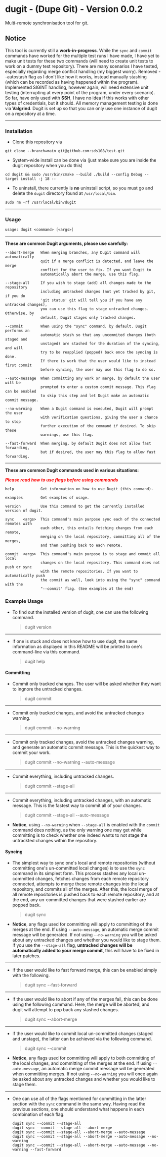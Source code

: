 # dugit - (Dupe Git) - Version 0.0.2
Multi-remote synchronisation tool for git.

## Notice
This tool is currently still a **work-in-progress**. While the `sync` and `commit` commands have worked for the multiple test runs I have made, I have yet to make unit tests for these two commands (will need to create unit tests to work on a dummy test repository). There are many scenarios I have tested, especially regarding merge conflict handling (my biggest worry). Removed --autostash flag as I don't like how it works, instead manually stashing (which can be recorded as having happened within the program). Implemented SIGINT handling, however again, will need extensive unit testing (interrupting at every point of the program, under every scenario). So far, have only used with **SSH**, I have no idea if this works with other types of credentials, but it should. All memory management testing is done via **Valgrind**. Dugit is set up so that you can only use one instance of dugit on a repository at a time.

---
### Installation
- Clone this repository via
```
git clone --branch=main git@github.com:sds108/test.git
```
- System-wide install can be done via (just make sure you are inside the dugit repository when you do this)
```
cd dugit && sudo /usr/bin/cmake --build ./build --config Debug --target install -j 18 --
```
- To uninstall, there currently is **no** uninstall script, so you must go and delete the `dugit` directory found at `/usr/local/bin`.
```
sudo rm -rf /usr/local/bin/dugit
```
---
### Usage
```
usage: dugit <command> [<args>]
```
---
**These are common Dugit arguments, please use carefully:**
```
--abort-merge   When merging branches, any Dugit command will automatically
                quit if a merge conflict is detected, and leave the merge
                conflict for the user to fix. If you want Dugit to
                automatically abort the merge, use this flag.

--stage-all     If you wish to stage (add) all changes made to the repository
                including untracked changes (not yet tracked by git, if you do
                'git status' git will tell you if you have any untracked changes),
                you can use this flag to stage untracked changes. Otherwise, by
                default, Dugit stages only tracked changes.

--commit        When using the "sync" command, by default, Dugit performs an
                automatic stash so that any uncommited changes (both staged and
                unstaged) are stashed for the duration of the syncing, and will
                try to be reapplied (popped) back once the syncing is done.
                If there is work that the user would like to instead first commit
                before syncing, the user may use this flag to do so.

--auto-message  When committing any work or merge, by default the user will be
                prompted to enter a custom commit message. This flag can be enabled
                to skip this step and let Dugit make an automatic commit message.

--no-warning    When a Dugit command is executed, Dugit will prompt the user
                with verification questions, giving the user a chance to stop
                further execution of the command if desired. To skip these
                warnings, use this flag.

--fast-forward  When merging, by default Dugit does not allow fast forwarding,
                but if desired, the user may this flag to allow fast forwarding.
```
---
**These are common Dugit commands used in various situations:**

<span style="color:red;">***Please read how to use flags before using commands***</span>
```
help            Get information on how to use Dugit (this command).

examples        Get examples of usage.

version         Use this command to get the currently installed version of dugit.

sync    <args>  This command's main purpose sync each of the connected remotes with
                each other, this entails fetching changes from each remote,
                merging on the local repository, committing all of the merges,
                and then pushing back to each remote.

commit  <args>  This command's main purpose is to stage and commit all local
                changes on the local repository. This command does not push or sync
                with the remote repositories. If you want to automatically push
                the commit as well, look into using the "sync" command with the
                "--commit" flag. (See examples at the end)
```
### Example Usage
- To find out the installed version of dugit, one can use the following command.
  > dugit version
---
- If one is stuck and does not know how to use dugit, the same information as displayed in this README will be printed to one's command-line via this command.
  > dugit help

#### Committing
- Commit only tracked changes. The user will be asked whether they want to ingnore the untracked changes.
  > dugit commit
---
- Commit only tracked changes, and avoid the untracked changes warning.
  > dugit commit --no-warning
---
- Commit only tracked changes, avoid the untracked changes warning, and generate an automatic commit message. This is the quickest way to commit your work.
  > dugit commit --no-warning --auto-message
---
- Commit everything, including untracked changes.
  > dugit commit --stage-all 
---
- Commit everything, including untracked changes, with an automatic message. This is the fastest way to commit all of your changes.
  > dugit commit --stage-all --auto-message

- **Notice**, using `--no-warning` when `--stage-all` is enabled with the `commit` command does nothing, as the only warning one may get while committing is to check whether one indeed wants to not stage the untrackted changes within the repository.

#### Syncing
- The simplest way to sync one's local and remote repositories (without committing one's un-committed local changes) is to use the `sync` command in its simplest form. This process stashes any local un-committed changes, fetches changes from each remote repository connected, attempts to merge these remote changes into the local repository, and commits all of the merges. After this, the local merge of all remote repositories is pushed back to each remote repository, and at the end, any un-committed changes that were stashed earlier are popped back.
  > dugit sync
- **Notice**, any flags used for committing will apply to committing of the merges at the end. If using `--auto-message`, an automatic merge commit message will be generated. If not using `--no-warning` you will be asked about any untracked changes and whether you would like to stage them. If you use the `--stage-all` flag, **untracked changes will be automatically added to your merge commit**, this will have to be fixed in later patches.
---
- If the user would like to fast forward merge, this can be enabled simply with the following.
  > dugit sync --fast-forward
---
- If the user would like to abort if any of the merges fail, this can be done using the following command. Here, the merge will be aborted, and dugit will attempt to pop back any stashed changes.
  > dugit sync --abort-merge
---
- If the user would like to commit local un-committed changes (staged and unstage), the latter can be achieved via the following command.
  > dugit sync --commit
- **Notice**, any flags used for committing will apply to both committing of the local changes, and committing of the merges at the end. If using `--auto-message`, an automatic merge commit message will be generated when committing merges. If not using `--no-warning` you will once again be asked about any untracked changes and whether you would like to stage them.
---
- One can use all of the flags mentioned for committing in the latter section with the `sync` command in the same way. Having read the previous sections, one should understand what happens in each combination of each flag.
  ```
  dugit sync --commit --stage-all
  dugit sync --commit --stage-all --abort-merge
  dugit sync --commit --stage-all --abort-merge --auto-message
  dugit sync --commit --stage-all --abort-merge --auto-message --no-warning
  dugit sync --commit --stage-all --abort-merge --auto-message --no-warning --fast-forward
  ```